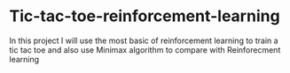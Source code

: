 # Tic-tac-toe-reinforcement-learning
In this project I will use the most basic of reinforcement learning to train a tic tac toe and also use Minimax algorithm to compare with Reinforecment learning
